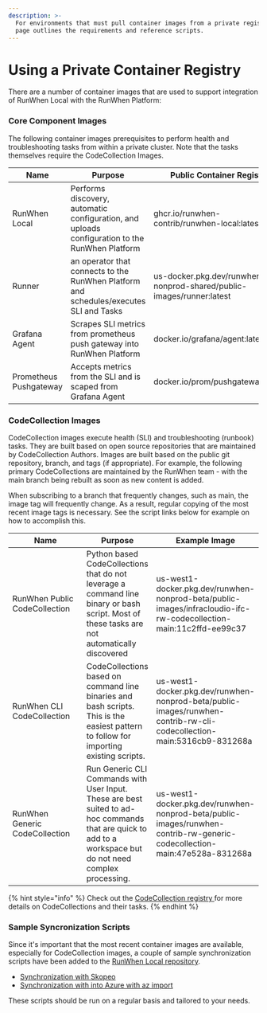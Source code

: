 ```yaml
---
description: >-
  For environments that must pull container images from a private registry, this
  page outlines the requirements and reference scripts.
---
```


# Using a Private Container Registry

There are a number of container images that are used to support integration of RunWhen Local with the RunWhen Platform:&#x20;

### Core Component Images

The following container images prerequisites to perform health and troubleshooting tasks from within a private cluster. Note that the tasks themselves require the CodeCollection Images.&#x20;

| Name                   | Purpose                                                                                        | Public Container Registry                                            |
| ---------------------- | ---------------------------------------------------------------------------------------------- | -------------------------------------------------------------------- |
| RunWhen Local          | Performs discovery, automatic configuration, and uploads configuration to the RunWhen Platform | ghcr.io/runwhen-contrib/runwhen-local:latest                         |
| Runner                 | an operator that connects to the RunWhen Platform and schedules/executes SLI and Tasks         | us-docker.pkg.dev/runwhen-nonprod-shared/public-images/runner:latest |
| Grafana Agent          | Scrapes SLI metrics from prometheus push gateway into RunWhen Platform                         | docker.io/grafana/agent:latest                                       |
| Prometheus Pushgateway | Accepts metrics from the SLI and is scaped from Grafana Agent                                  | docker.io/prom/pushgateway:latest                                    |





### CodeCollection Images

CodeCollection images execute health (SLI) and troubleshooting (runbook) tasks. They are built based on open source repositories that are maintained by CodeCollection Authors. Images are built based on the public git repository, branch, and tags (if appropriate). For example, the following primary CodeCollections are maintained by the RunWhen team - with the main branch being rebuilt as soon as new content is added.&#x20;

When subscribing to a branch that frequently changes, such as main, the image tag will frequently change. As a result, regular copying of the most recent image tags is necessary. See the script links below for example on how to accomplish this.&#x20;

<table><thead><tr><th width="196">Name</th><th>Purpose</th><th>Example Image</th></tr></thead><tbody><tr><td>RunWhen Public CodeCollection</td><td>Python based CodeCollections that do not leverage a command line binary or bash script. Most of these tasks are not automatically discovered</td><td>us-west1-docker.pkg.dev/runwhen-nonprod-beta/public-images/infracloudio-ifc-rw-codecollection-main:11c2ffd-ee99c37</td></tr><tr><td>RunWhen CLI CodeCollection</td><td>CodeCollections based on command line binaries and bash scripts. This is the easiest pattern to follow for importing existing scripts. </td><td>us-west1-docker.pkg.dev/runwhen-nonprod-beta/public-images/runwhen-contrib-rw-cli-codecollection-main:5316cb9-831268a</td></tr><tr><td>RunWhen Generic CodeCollection</td><td>Run Generic CLI Commands with User Input. These are best suited to ad-hoc commands that are quick to add to a workspace but do not need complex processing. </td><td>us-west1-docker.pkg.dev/runwhen-nonprod-beta/public-images/runwhen-contrib-rw-generic-codecollection-main:47e528a-831268a</td></tr></tbody></table>

{% hint style="info" %}
Check out the [CodeCollection registry ](https://registry.runwhen.com/)for more details on CodeCollections and their tasks.&#x20;
{% endhint %}



### Sample Syncronization Scripts

Since it's important that the most recent container images are available, especially for CodeCollection images, a couple of sample synchronization scripts have been added to the [RunWhen Local repository](https://github.com/runwhen-contrib/runwhen-local/tree/main/deploy/scripts/registry-sync).

* [Synchronization with Skopeo](../../../deploy/scripts/registry-sync/sync\_with\_skopeo.sh)
* [Synchronization with into Azure with az import](../../../deploy/scripts/registry-sync/sync\_with\_az\_import.sh)

These scripts should be run on a regular basis and tailored to your needs. &#x20;
